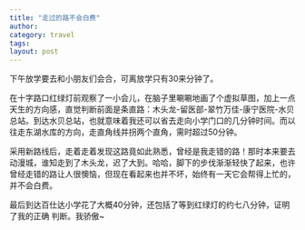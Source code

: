 ```yaml
---
title: "走过的路不会白费"
author:
category: travel
tags: 
layout: post
---
```

下午放学要去和小朋友们会合，可离放学只有30来分钟了。

在十字路口红绿灯前观察了一小会儿，在脑子里唰唰地画了个虚拟草图，加上一点天生的方向感，直觉判断前面是条直路：木头龙-留医部-翠竹万佳-康宁医院-水贝总站。到达水贝总站，也就意味着我还可以省去走向小学门口的几分钟时间。而以往走东湖水库的方向，走直角线并拐两个直角，需时超过50分钟。

采用新路线后，走着走着发现这路竟如此熟悉，曾经是我走错的路！那时本来要去动漫城，谁知走到了木头龙，迟了大到。哈哈，脚下的步伐渐渐轻快了起来，也许曾经走错的路让人很懊恼，但现在看起来也并不坏，始终有一天它会帮得上忙的，并不会白费。

最后到达百仕达小学花了大概40分钟，还包括了等到红绿灯的约七八分钟，证明了我的正确 判断。我骄傲~

